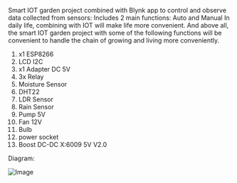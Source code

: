 Smart IOT garden project combined with Blynk app to control and observe data collected from sensors: Includes 2 main functions: Auto and Manual
In daily life, combining with IOT will make life more convenient. And above all, the smart IOT garden project with some of the following functions will be convenient to handle the chain of growing and living more conveniently.
1. x1 ESP8266
2. LCD I2C
3. x1 Adapter DC 5V
4. 3x Relay
5. Moisture Sensor
6. DHT22
7. LDR Sensor
8. Rain Sensor
9. Pump 5V
10. Fan 12V
11. Bulb
12. power socket
13. Boost DC-DC X:6009 5V V2.0

Diagram:

![Image](https://github.com/user-attachments/assets/75df10ac-aadb-498c-a6ea-5c38afb9bfd0)

